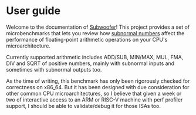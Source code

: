 # User guide

Welcome to the documentation of
[Subwoofer](https://github.com/hadrienG2/subwoofer)! This project provides a set
of microbenchmarks that lets you review how [subnormal
numbers](https://en.wikipedia.org/wiki/Subnormal_number) affect the performance
of floating-point arithmetic operations on your CPU's microarchitecture.

Currently supported arithmetic includes ADD/SUB, MIN/MAX, MUL, FMA, DIV and SQRT
of positive numbers, mainly with subnormal inputs and sometimes with subnormal
outputs too.

As the time of writing, this benchmark has only been rigorously checked for
correctness on x86_64. But it has been designed with due consideration for other
common CPU microarchitectures, so I believe that given a week or two of
interactive access to an ARM or RISC-V machine with perf profiler support, I
should be able to validate/debug it for those ISAs too.
